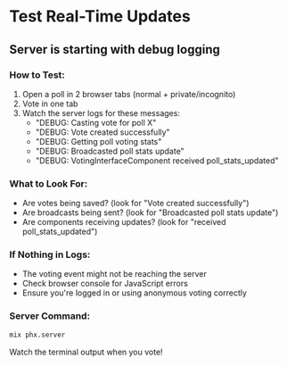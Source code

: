 # Test Real-Time Updates

## Server is starting with debug logging

### How to Test:
1. Open a poll in 2 browser tabs (normal + private/incognito)
2. Vote in one tab
3. Watch the server logs for these messages:
   - "DEBUG: Casting vote for poll X"
   - "DEBUG: Vote created successfully"
   - "DEBUG: Getting poll voting stats"
   - "DEBUG: Broadcasted poll stats update"
   - "DEBUG: VotingInterfaceComponent received poll_stats_updated"

### What to Look For:
- Are votes being saved? (look for "Vote created successfully")
- Are broadcasts being sent? (look for "Broadcasted poll stats update")
- Are components receiving updates? (look for "received poll_stats_updated")

### If Nothing in Logs:
- The voting event might not be reaching the server
- Check browser console for JavaScript errors
- Ensure you're logged in or using anonymous voting correctly

### Server Command:
```bash
mix phx.server
```

Watch the terminal output when you vote!